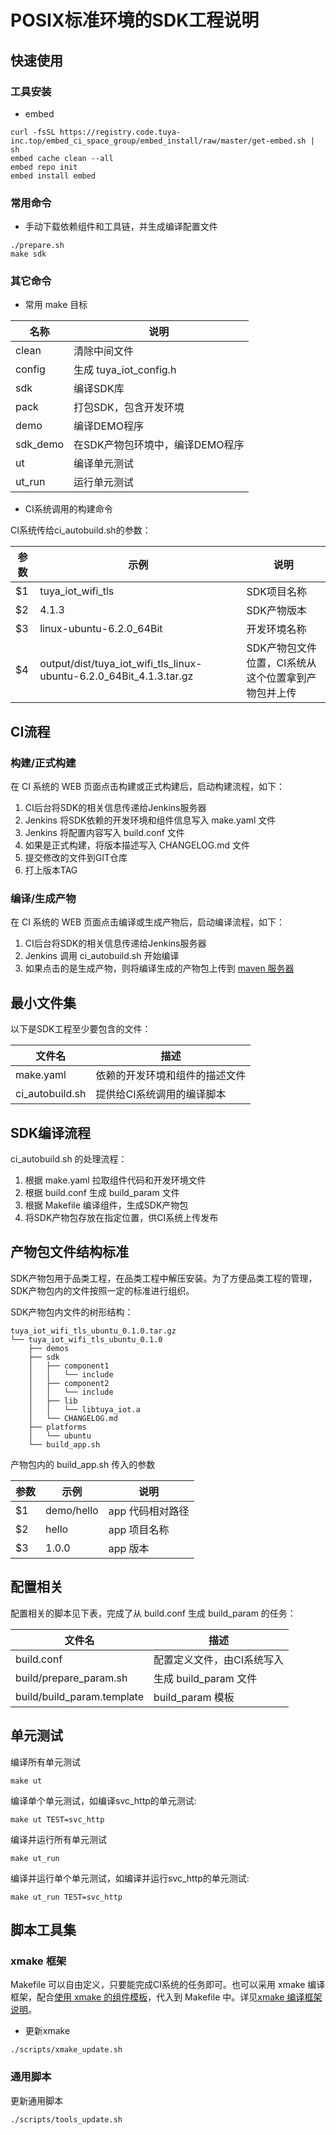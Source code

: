 # POSIX标准环境的SDK工程说明

## 快速使用

### 工具安装

- embed

```shell
curl -fsSL https://registry.code.tuya-inc.top/embed_ci_space_group/embed_install/raw/master/get-embed.sh | sh
embed cache clean --all
embed repo init
embed install embed
```

### 常用命令

- 手动下载依赖组件和工具链，并生成编译配置文件

```shell
./prepare.sh
make sdk
```

### 其它命令

- 常用 make 目标

| 名称   | 说明         |
| ------ | ----------- |
| clean  | 清除中间文件 |
| config | 生成 tuya_iot_config.h |
| sdk    | 编译SDK库 |
| pack   | 打包SDK，包含开发环境 |
| demo   | 编译DEMO程序 |
| sdk_demo | 在SDK产物包环境中，编译DEMO程序 |
| ut     | 编译单元测试 |
| ut_run | 运行单元测试 |

- CI系统调用的构建命令

CI系统传给ci_autobuild.sh的参数：

| 参数 | 示例 | 说明 |
| ---- | ---- | ---- |
| $1 | tuya_iot_wifi_tls | SDK项目名称 |
| $2 | 4.1.3 | SDK产物版本 |
| $3 | linux-ubuntu-6.2.0_64Bit | 开发环境名称 |
| $4 | output/dist/tuya_iot_wifi_tls_linux-ubuntu-6.2.0_64Bit_4.1.3.tar.gz | SDK产物包文件位置，CI系统从这个位置拿到产物包并上传 |

## CI流程

### 构建/正式构建

在 CI 系统的 WEB 页面点击构建或正式构建后，启动构建流程，如下：

1. CI后台将SDK的相关信息传递给Jenkins服务器
2. Jenkins 将SDK依赖的开发环境和组件信息写入 make.yaml 文件
3. Jenkins 将配置内容写入 build.conf 文件
4. 如果是正式构建，将版本描述写入 CHANGELOG.md 文件
5. 提交修改的文件到GIT仓库
6. 打上版本TAG

### 编译/生成产物

在 CI 系统的 WEB 页面点击编译或生成产物后，启动编译流程，如下：

1. CI后台将SDK的相关信息传递给Jenkins服务器
2. Jenkins 调用 ci_autobuild.sh 开始编译
3. 如果点击的是生成产物，则将编译生成的产物包上传到 [maven 服务器](https://maven.tuya-inc.top/nexus/content/repositories/releases/embed/)

## 最小文件集

以下是SDK工程至少要包含的文件：

| 文件名 | 描述 |
| ----- | ---- |
| make.yaml       | 依赖的开发环境和组件的描述文件 |
| ci_autobuild.sh | 提供给CI系统调用的编译脚本 |

## SDK编译流程

ci_autobuild.sh 的处理流程：

1. 根据 make.yaml 拉取组件代码和开发环境文件
2. 根据 build.conf 生成 build_param 文件
3. 根据 Makefile 编译组件，生成SDK产物包
4. 将SDK产物包存放在指定位置，供CI系统上传发布

## 产物包文件结构标准

SDK产物包用于品类工程，在品类工程中解压安装。为了方便品类工程的管理，SDK产物包内的文件按照一定的标准进行组织。

SDK产物包内文件的树形结构：

```text
tuya_iot_wifi_tls_ubuntu_0.1.0.tar.gz
└── tuya_iot_wifi_tls_ubuntu_0.1.0
    ├── demos
    ├── sdk
    │   ├── component1
    │   │   └── include
    │   ├── component2
    │   │   └── include
    │   ├── lib
    │   │   └── libtuya_iot.a
    │   └── CHANGELOG.md
    ├── platforms
    │   └── ubuntu
    └── build_app.sh
```

产物包内的 build_app.sh 传入的参数

| 参数 | 示例 | 说明 |
| ---- | ---- | ---- |
| $1 | demo/hello | app 代码相对路径 |
| $2 | hello      | app 项目名称 |
| $3 | 1.0.0      | app 版本 |

## 配置相关

配置相关的脚本见下表，完成了从 build.conf 生成 build_param 的任务：

| 文件名 | 描述 |
| ----- | ---- |
| build.conf       | 配置定义文件，由CI系统写入 |
| build/prepare_param.sh | 生成 build_param 文件 |
| build/build_param.template | build_param 模板  |

## 单元测试

编译所有单元测试

```shell
make ut
```

编译单个单元测试，如编译svc_http的单元测试:

```shell
make ut TEST=svc_http
```

编译并运行所有单元测试

```shell
make ut_run
```

编译并运行单个单元测试，如编译并运行svc_http的单元测试:

```shell
make ut_run TEST=svc_http
```

## 脚本工具集

### xmake 框架

Makefile 可以自由定义，只要能完成CI系统的任务即可。也可以采用 xmake 编译框架，配合[使用 xmake 的组件模板](https://registry.code.tuya-inc.top/ci_embed_example_group/ci_test_template_component/blob/master/README.md)，代入到 Makefile 中。详见[xmake 编译框架说明](https://code.registry.wgine.com/embed_ci_space_group/xmake/blob/master/README.md)。

- 更新xmake

```shell
./scripts/xmake_update.sh
```

### 通用脚本

更新通用脚本

```
./scripts/tools_update.sh
```
